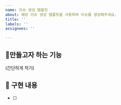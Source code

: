 ```yaml
---
name: 이슈 생성 템플릿
about: 해당 이슈 생성 템플릿을 사용하여 이슈를 생성해주세요.
title: ''
labels: ''
assignees: ''

---
```


## 🌱만들고자 하는 기능
(간단하게 적기)

## 🌱 구현 내용
- [ ]
